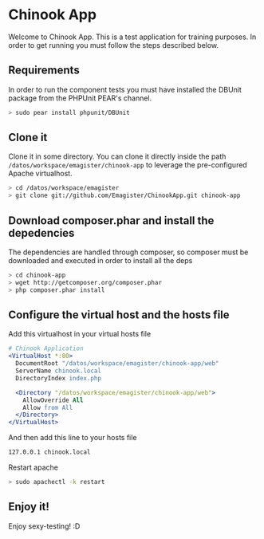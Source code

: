 # Chinook App #

Welcome to Chinook App. This is a test application for training purposes. In order to get running
you must follow the steps described below.

## Requirements ##

In order to run the component tests you must have installed the DBUnit package from the PHPUnit
PEAR's channel.

```sh
> sudo pear install phpunit/DBUnit
```

## Clone it ##

Clone it in some directory. You can clone it directly inside the path
```/datos/workspace/emagister/chinook-app``` to leverage the pre-configured Apache virtualhost.

```sh
> cd /datos/workspace/emagister
> git clone git://github.com/Emagister/ChinookApp.git chinook-app
```

## Download composer.phar and install the depedencies ##

The dependencies are handled through composer, so composer must be downloaded and executed in
order to install all the deps

```sh
> cd chinook-app
> wget http://getcomposer.org/composer.phar
> php composer.phar install
```

## Configure the virtual host and the hosts file ##

Add this virtualhost in your virtual hosts file

```apache
# Chinook Application
<VirtualHost *:80>
  DocumentRoot "/datos/workspace/emagister/chinook-app/web"
  ServerName chinook.local
  DirectoryIndex index.php

  <Directory "/datos/workspace/emagister/chinook-app/web">
    AllowOverride All
    Allow from All
  </Directory>
</VirtualHost>
```

And then add this line to your hosts file

```sh
127.0.0.1 chinook.local
```

Restart apache

```sh
> sudo apachectl -k restart
```

## Enjoy it! ##

Enjoy sexy-testing! :D
